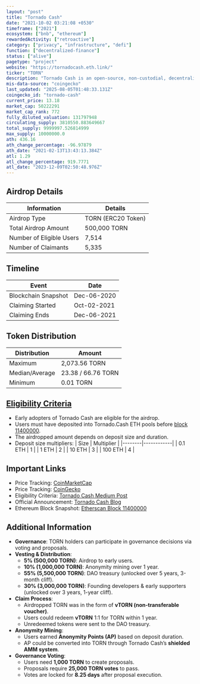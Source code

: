 ```yaml
---
layout: "post"
title: "Tornado Cash"
date: "2021-10-02 03:21:08 +0530"
timeframe: ["2021"]
ecosystem: ["bnb", "ethereum"]
rewardedActivity: ["retroactive"]
category: ["privacy", "infrastructure", "defi"]
function: ["decentralized-finance"]
status: ["alive"]
pagetype: "project"
website: "https://tornadocash.eth.link/"
ticker: "TORN"
description: "Tornado Cash is an open-source, non-custodial, decentralized cryptocurrency tumbler that enhances transaction privacy by mixing cryptocurrency funds."
mis-data-source: "coingecko"
last_updated: "2025-08-05T01:48:33.131Z"
coingecko_id: "tornado-cash"
current_price: 13.18
market_cap: 50222291
market_cap_rank: 772
fully_diluted_valuation: 131797948
circulating_supply: 3810550.883649667
total_supply: 9999997.526814999
max_supply: 10000000.0
ath: 436.16
ath_change_percentage: -96.97879
ath_date: "2021-02-13T13:43:13.384Z"
atl: 1.29
atl_change_percentage: 919.7771
atl_date: "2023-12-09T02:50:48.976Z"
---
```


## Airdrop Details

| Information              | Details            |
| ------------------------ | ------------------ |
| Airdrop Type             | TORN (ERC20 Token) |
| Total Airdrop Amount     | 500,000 TORN       |
| Number of Eligible Users | 7,514              |
| Number of Claimants      | 5,335              |

## Timeline

| Event               | Date        |
| ------------------- | ----------- |
| Blockchain Snapshot | Dec-06-2020 |
| Claiming Started    | Oct-02-2021 |
| Claiming Ends       | Dec-06-2021 |

## Token Distribution

| Distribution   | Amount             |
| -------------- | ------------------ |
| Maximum        | 2,073.56 TORN      |
| Median/Average | 23.38 / 66.76 TORN |
| Minimum        | 0.01 TORN          |

## [Eligibility Criteria](https://tornado-cash.medium.com/tornado-cash-governance-proposal-a55c5c7d0703)

- Early adopters of Tornado Cash are eligible for the airdrop.
- Users must have deposited into Tornado.Cash ETH pools before [block 11400000](https://etherscan.io/block/11400000).
- The airdropped amount depends on deposit size and duration.
- Deposit size multipliers:
  | Size | Multiplier |
  |--------|------------|
  | 0.1 ETH | 1 |
  | 1 ETH | 2 |
  | 10 ETH | 3 |
  | 100 ETH | 4 |

## Important Links

- Price Tracking: [CoinMarketCap](https://coinmarketcap.com/currencies/torn)
- Price Tracking: [CoinGecko](https://www.coingecko.com/en/coins/torn)
- Eligibility Criteria: [Tornado Cash Medium Post](https://tornado-cash.medium.com/tornado-cash-governance-proposal-a55c5c7d0703)
- Official Announcement: [Tornado Cash Blog](https://tornado-cash.medium.com)
- Ethereum Block Snapshot: [Etherscan Block 11400000](https://etherscan.io/block/11400000)

## Additional Information

- **Governance**: TORN holders can participate in governance decisions via voting and proposals.
- **Vesting & Distribution**:
  - **5% (500,000 TORN)**: Airdrop to early users.
  - **10% (1,000,000 TORN)**: Anonymity mining over 1 year.
  - **55% (5,500,000 TORN)**: DAO treasury (unlocked over 5 years, 3-month cliff).
  - **30% (3,000,000 TORN)**: Founding developers & early supporters (unlocked over 3 years, 1-year cliff).
- **Claim Process**:
  - Airdropped TORN was in the form of **vTORN (non-transferable voucher)**.
  - Users could redeem **vTORN** 1:1 for TORN within 1 year.
  - Unredeemed tokens were sent to the DAO treasury.
- **Anonymity Mining**:
  - Users earned **Anonymity Points (AP)** based on deposit duration.
  - AP could be converted into TORN through Tornado Cash’s **shielded AMM system**.
- **Governance Voting**:
  - Users need **1,000 TORN** to create proposals.
  - Proposals require **25,000 TORN votes** to pass.
  - Votes are locked for **8.25 days** after proposal execution.